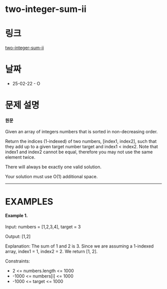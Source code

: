 # two-integer-sum-ii

# 링크

[two-integer-sum-ii](https://neetcode.io/problems/two-integer-sum-ii)

# 날짜

- 25-02-22 - O

# 문제 설명

#### 원문

Given an array of integers numbers that is sorted in non-decreasing order.

Return the indices (1-indexed) of two numbers, [index1, index2], such that they add up to a given target number target and index1 < index2. Note that index1 and index2 cannot be equal, therefore you may not use the same element twice.

There will always be exactly one valid solution.

Your solution must use O(1) additional space.

---

# EXAMPLES

#### Example 1.

Input: numbers = [1,2,3,4], target = 3

Output: [1,2]

Explanation:
The sum of 1 and 2 is 3. Since we are assuming a 1-indexed array, index1 = 1, index2 = 2. We return [1, 2].

Constraints:

- 2 <= numbers.length <= 1000
- -1000 <= numbers[i] <= 1000
- -1000 <= target <= 1000
